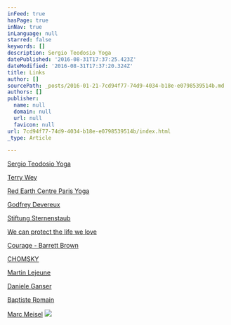 ```yaml
---
inFeed: true
hasPage: true
inNav: true
inLanguage: null
starred: false
keywords: []
description: Sergio Teodosio Yoga
datePublished: '2016-08-31T17:37:25.423Z'
dateModified: '2016-08-31T17:37:20.324Z'
title: Links
author: []
sourcePath: _posts/2016-01-21-7cd94f77-74d9-4034-b18e-e0798539514b.md
authors: []
publisher:
  name: null
  domain: null
  url: null
  favicon: null
url: 7cd94f77-74d9-4034-b18e-e0798539514b/index.html
_type: Article

---
```

[Sergio Teodosio Yoga][0]

[Terry Wey][1]

[Red Earth Centre Paris Yoga][2]

[Godfrey Devereux][3]

[Stiftung Sternenstaub][4]

[We can protect the life we love][5]

[Courage - Barrett Brown][6]

[CHOMSKY][7]

[Martin Lejeune][8]

[Daniele Ganser][9]

[Baptiste Romain][10]

[Marc Meisel][11]
![](https://the-grid-user-content.s3-us-west-2.amazonaws.com/e8d4c389-c746-4eae-8535-3ccc13e19548.JPG)

[0]: http://dynamicyoga.fr/
[1]: http://www.terrywey.com/
[2]: http://www.redearthcentre.com/
[3]: http://www.dynamicyoga.com/
[4]: http://www.stiftungsternenstaub.com/
[5]: http://www.fortheloveof.org.uk/
[6]: http://fnd.us/c/7zqC4
[7]: http://www.chomsky.info/
[8]: http://www.flyingstone.info/
[9]: https://www.danieleganser.ch/
[10]: http://www.miroirdemusique.com/
[11]: http://achimschulz.net/marc-meisel/